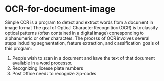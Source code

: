 # OCR-for-document-image
Simple OCR is a program to detect and extract words from a document in image format
The goal of Optical Character Recognition (OCR) is to classify optical patterns (often contained in a digital image)
corresponding to alphanumeric or other characters. 
The process of OCR involves several steps including segmentation, feature extraction, and classification. 
goals of this program: 
1.  People wish to scan in a document and have the text of that document available in a word processor. 
2.  Recognizing license plate numbers 
3.  Post Office needs to recognize zip-codes
